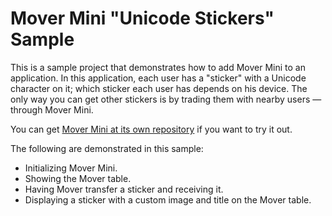 # Mover Mini "Unicode Stickers" Sample

This is a sample project that demonstrates how to add Mover Mini to an application. In this application, each user has a "sticker" with a Unicode character on it; which sticker each user has depends on his device. The only way you can get other stickers is by trading them with nearby users — through Mover Mini.

You can get [Mover Mini at its own repository](http://github.com/millenomi/mover-mini-binaries) if you want to try it out.

The following are demonstrated in this sample:

 * Initializing Mover Mini.
 * Showing the Mover table.
 * Having Mover transfer a sticker and receiving it.
 * Displaying a sticker with a custom image and title on the Mover table.

